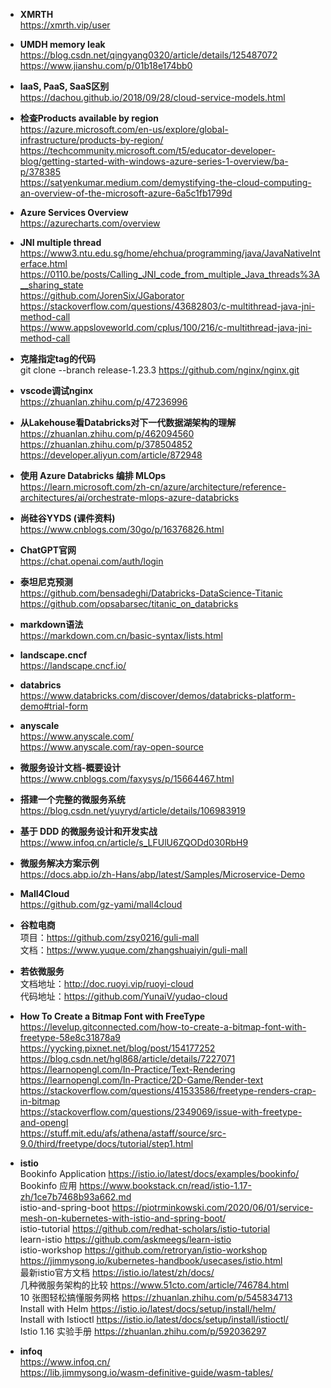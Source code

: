 - **XMRTH** <br>
https://xmrth.vip/user <br>

- **UMDH memory leak** <br> 
https://blog.csdn.net/qingyang0320/article/details/125487072 <br>
https://www.jianshu.com/p/01b18e174bb0 <br>

- **IaaS, PaaS, SaaS区别** <br>
https://dachou.github.io/2018/09/28/cloud-service-models.html <br>

- **检查Products available by region** <br>
https://azure.microsoft.com/en-us/explore/global-infrastructure/products-by-region/ <br>
https://techcommunity.microsoft.com/t5/educator-developer-blog/getting-started-with-windows-azure-series-1-overview/ba-p/378385 <br>
https://satyenkumar.medium.com/demystifying-the-cloud-computing-an-overview-of-the-microsoft-azure-6a5c1fb1799d <br>

- **Azure Services Overview** <br>
https://azurecharts.com/overview <br>

- **JNI multiple thread** <br>
https://www3.ntu.edu.sg/home/ehchua/programming/java/JavaNativeInterface.html <br>
https://0110.be/posts/Calling_JNI_code_from_multiple_Java_threads%3A__sharing_state <br>
https://github.com/JorenSix/JGaborator <br>
https://stackoverflow.com/questions/43682803/c-multithread-java-jni-method-call <br>
https://www.appsloveworld.com/cplus/100/216/c-multithread-java-jni-method-call <br>

- **克隆指定tag的代码** <br>
git clone --branch release-1.23.3 https://github.com/nginx/nginx.git <br>


- **vscode调试nginx** <br>
https://zhuanlan.zhihu.com/p/47236996 <br>

- **从Lakehouse看Databricks对下一代数据湖架构的理解** <br>
https://zhuanlan.zhihu.com/p/462094560 <br>
https://zhuanlan.zhihu.com/p/378504852 <br>
https://developer.aliyun.com/article/872948 <br>

- **使用 Azure Databricks 编排 MLOps** <br>
https://learn.microsoft.com/zh-cn/azure/architecture/reference-architectures/ai/orchestrate-mlops-azure-databricks <br>

- **尚硅谷YYDS (课件资料)** <br>
https://www.cnblogs.com/30go/p/16376826.html <br>

- **ChatGPT官网** <br>
https://chat.openai.com/auth/login <br>

- **泰坦尼克预测** <br>
https://github.com/bensadeghi/Databricks-DataScience-Titanic <br>
https://github.com/opsabarsec/titanic_on_databricks <br>

- **markdown语法** <br>
https://markdown.com.cn/basic-syntax/lists.html <br>

- **landscape.cncf** <br>
https://landscape.cncf.io/ <br>

- **databrics** <br>
https://www.databricks.com/discover/demos/databricks-platform-demo#trial-form <br>

- **anyscale** <br>
https://www.anyscale.com/ <br>
https://www.anyscale.com/ray-open-source <br>


- **微服务设计文档-概要设计** <br>
https://www.cnblogs.com/faxysys/p/15664467.html 

- **搭建一个完整的微服务系统** <br>
https://blog.csdn.net/yuyryd/article/details/106983919 

- **基于 DDD 的微服务设计和开发实战** <br>
https://www.infoq.cn/article/s_LFUlU6ZQODd030RbH9 

- **微服务解决方案示例** <br>
https://docs.abp.io/zh-Hans/abp/latest/Samples/Microservice-Demo 

- **Mall4Cloud** <br>
https://github.com/gz-yami/mall4cloud 

- **谷粒电商** <br> 
项目：https://github.com/zsy0216/guli-mall <br> 
文档：https://www.yuque.com/zhangshuaiyin/guli-mall <br> 

- **若依微服务** <br>
文档地址：http://doc.ruoyi.vip/ruoyi-cloud <br> 
代码地址：https://github.com/YunaiV/yudao-cloud <br> 

- **How To Create a Bitmap Font with FreeType** <br>
https://levelup.gitconnected.com/how-to-create-a-bitmap-font-with-freetype-58e8c31878a9 <br> 
https://yycking.pixnet.net/blog/post/154177252 <br> 
https://blog.csdn.net/hgl868/article/details/7227071 <br> 
https://learnopengl.com/In-Practice/Text-Rendering <br> 
https://learnopengl.com/In-Practice/2D-Game/Render-text <br> 
https://stackoverflow.com/questions/41533586/freetype-renders-crap-in-bitmap <br> 
https://stackoverflow.com/questions/2349069/issue-with-freetype-and-opengl <br> 
https://stuff.mit.edu/afs/athena/astaff/source/src-9.0/third/freetype/docs/tutorial/step1.html <br> 


- **istio** <br>
Bookinfo Application https://istio.io/latest/docs/examples/bookinfo/  
Bookinfo 应用 https://www.bookstack.cn/read/istio-1.17-zh/1ce7b7468b93a662.md<br>
istio-and-spring-boot https://piotrminkowski.com/2020/06/01/service-mesh-on-kubernetes-with-istio-and-spring-boot/ <br>
istio-tutorial https://github.com/redhat-scholars/istio-tutorial <br>
learn-istio https://github.com/askmeegs/learn-istio<br>
istio-workshop https://github.com/retroryan/istio-workshop<br>
https://jimmysong.io/kubernetes-handbook/usecases/istio.html<br>
最新istio官方文档 https://istio.io/latest/zh/docs/<br>
几种微服务架构的比较 https://www.51cto.com/article/746784.html<br>
10 张图轻松搞懂服务网格 https://zhuanlan.zhihu.com/p/545834713 <br>
Install with Helm https://istio.io/latest/docs/setup/install/helm/ <br>
Install with Istioctl https://istio.io/latest/docs/setup/install/istioctl/ <br>
Istio 1.16 实验手册 https://zhuanlan.zhihu.com/p/592036297 <br>

- **infoq** <br>
https://www.infoq.cn/<br>
https://lib.jimmysong.io/wasm-definitive-guide/wasm-tables/




